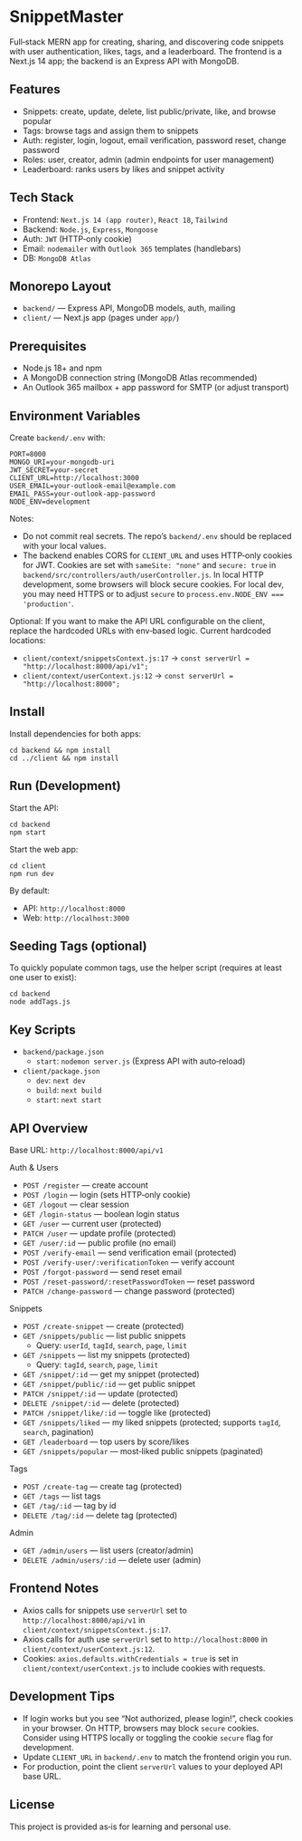 # SnippetMaster

Full‑stack MERN app for creating, sharing, and discovering code snippets with user authentication, likes, tags, and a leaderboard. The frontend is a Next.js 14 app; the backend is an Express API with MongoDB.

## Features

- Snippets: create, update, delete, list public/private, like, and browse popular
- Tags: browse tags and assign them to snippets
- Auth: register, login, logout, email verification, password reset, change password
- Roles: user, creator, admin (admin endpoints for user management)
- Leaderboard: ranks users by likes and snippet activity

## Tech Stack

- Frontend: `Next.js 14 (app router)`, `React 18`, `Tailwind`
- Backend: `Node.js`, `Express`, `Mongoose`
- Auth: `JWT` (HTTP‑only cookie)
- Email: `nodemailer` with `Outlook 365` templates (handlebars)
- DB: `MongoDB Atlas`

## Monorepo Layout

- `backend/` — Express API, MongoDB models, auth, mailing
- `client/` — Next.js app (pages under `app/`)

## Prerequisites

- Node.js 18+ and npm
- A MongoDB connection string (MongoDB Atlas recommended)
- An Outlook 365 mailbox + app password for SMTP (or adjust transport)

## Environment Variables

Create `backend/.env` with:

```
PORT=8000
MONGO_URI=your-mongodb-uri
JWT_SECRET=your-secret
CLIENT_URL=http://localhost:3000
USER_EMAIL=your-outlook-email@example.com
EMAIL_PASS=your-outlook-app-password
NODE_ENV=development
```

Notes:

- Do not commit real secrets. The repo’s `backend/.env` should be replaced with your local values.
- The backend enables CORS for `CLIENT_URL` and uses HTTP‑only cookies for JWT. Cookies are set with `sameSite: "none"` and `secure: true` in `backend/src/controllers/auth/userController.js`. In local HTTP development, some browsers will block secure cookies. For local dev, you may need HTTPS or to adjust `secure` to `process.env.NODE_ENV === 'production'`.

Optional: If you want to make the API URL configurable on the client, replace the hardcoded URLs with env‑based logic. Current hardcoded locations:

- `client/context/snippetsContext.js:17` → `const serverUrl = "http://localhost:8000/api/v1";`
- `client/context/userContext.js:12` → `const serverUrl = "http://localhost:8000";`

## Install

Install dependencies for both apps:

```
cd backend && npm install
cd ../client && npm install
```

## Run (Development)

Start the API:

```
cd backend
npm start
```

Start the web app:

```
cd client
npm run dev
```

By default:

- API: `http://localhost:8000`
- Web: `http://localhost:3000`

## Seeding Tags (optional)

To quickly populate common tags, use the helper script (requires at least one user to exist):

```
cd backend
node addTags.js
```

## Key Scripts

- `backend/package.json`
  - `start`: `nodemon server.js` (Express API with auto‑reload)
- `client/package.json`
  - `dev`: `next dev`
  - `build`: `next build`
  - `start`: `next start`

## API Overview

Base URL: `http://localhost:8000/api/v1`

Auth & Users

- `POST /register` — create account
- `POST /login` — login (sets HTTP‑only cookie)
- `GET /logout` — clear session
- `GET /login-status` — boolean login status
- `GET /user` — current user (protected)
- `PATCH /user` — update profile (protected)
- `GET /user/:id` — public profile (no email)
- `POST /verify-email` — send verification email (protected)
- `POST /verify-user/:verificationToken` — verify account
- `POST /forgot-password` — send reset email
- `POST /reset-password/:resetPasswordToken` — reset password
- `PATCH /change-password` — change password (protected)

Snippets

- `POST /create-snippet` — create (protected)
- `GET /snippets/public` — list public snippets
  - Query: `userId`, `tagId`, `search`, `page`, `limit`
- `GET /snippets` — list my snippets (protected)
  - Query: `tagId`, `search`, `page`, `limit`
- `GET /snippet/:id` — get my snippet (protected)
- `GET /snippet/public/:id` — get public snippet
- `PATCH /snippet/:id` — update (protected)
- `DELETE /snippet/:id` — delete (protected)
- `PATCH /snippet/like/:id` — toggle like (protected)
- `GET /snippets/liked` — my liked snippets (protected; supports `tagId`, `search`, pagination)
- `GET /leaderboard` — top users by score/likes
- `GET /snippets/popular` — most‑liked public snippets (paginated)

Tags

- `POST /create-tag` — create tag (protected)
- `GET /tags` — list tags
- `GET /tag/:id` — tag by id
- `DELETE /tag/:id` — delete tag (protected)

Admin

- `GET /admin/users` — list users (creator/admin)
- `DELETE /admin/users/:id` — delete user (admin)

## Frontend Notes

- Axios calls for snippets use `serverUrl` set to `http://localhost:8000/api/v1` in `client/context/snippetsContext.js:17`.
- Axios calls for auth use `serverUrl` set to `http://localhost:8000` in `client/context/userContext.js:12`.
- Cookies: `axios.defaults.withCredentials = true` is set in `client/context/userContext.js` to include cookies with requests.

## Development Tips

- If login works but you see “Not authorized, please login!”, check cookies in your browser. On HTTP, browsers may block `secure` cookies. Consider using HTTPS locally or toggling the cookie `secure` flag for development.
- Update `CLIENT_URL` in `backend/.env` to match the frontend origin you run.
- For production, point the client `serverUrl` values to your deployed API base URL.

## License

This project is provided as‑is for learning and personal use.

